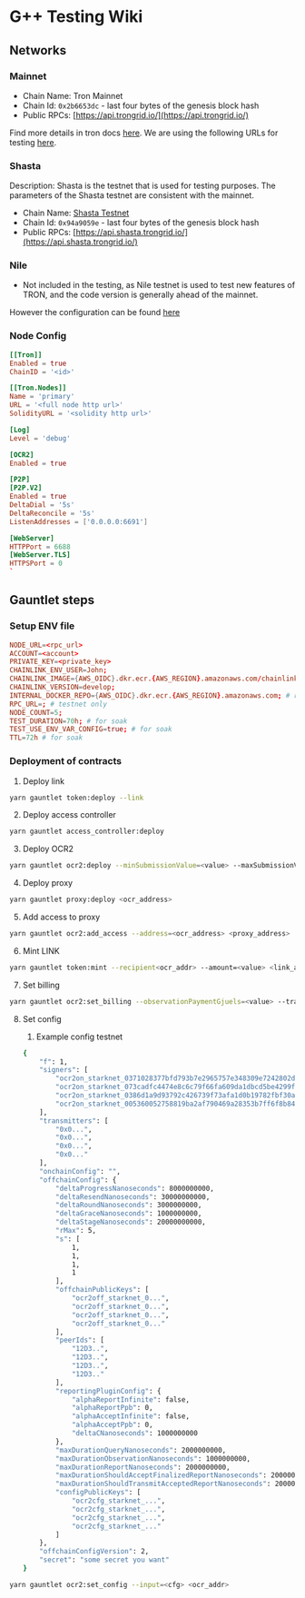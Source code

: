 # G++ Testing Wiki

## Networks

### Mainnet

- Chain Name: Tron Mainnet
- Chain Id: `0x2b6653dc` - last four bytes of the genesis block hash
- Public RPCs: [https://api.trongrid.io/](https://api.trongrid.io/)

Find more details in tron docs [here](https://developers.tron.network/docs/networks). We are using the following URLs for testing [here](https://github.com/smartcontractkit/chainlink-internal-integrations/blob/16f8e7e5e1749f7d6542b641b0d60bc8b38cec8f/tron/relayer/testutils/tron_node.go#L11).

### Shasta

Description: Shasta is the testnet that is used for testing purposes. The parameters of the Shasta testnet are consistent with the mainnet.

- Chain Name: [Shasta Testnet](https://shasta.tronscan.org/#/)
- Chain Id: `0x94a9059e` - last four bytes of the genesis block hash
- Public RPCs: [https://api.shasta.trongrid.io/](https://api.shasta.trongrid.io/)

### Nile

- Not included in the testing, as Nile testnet is used to test new features of TRON, and the code version is generally ahead of the mainnet.

However the configuration can be found [here](https://developers.tron.network/docs/networks)

### Node Config

```toml
[[Tron]]
Enabled = true
ChainID = '<id>'

[[Tron.Nodes]]
Name = 'primary'
URL = '<full node http url>'
SolidityURL = '<solidity http url>'

[Log]
Level = 'debug'

[OCR2]
Enabled = true

[P2P]
[P2P.V2]
Enabled = true
DeltaDial = '5s'
DeltaReconcile = '5s'
ListenAddresses = ['0.0.0.0:6691']

[WebServer]
HTTPPort = 6688
[WebServer.TLS]
HTTPSPort = 0
`
```

## Gauntlet steps

### Setup ENV file

```toml
NODE_URL=<rpc_url>
ACCOUNT=<account>
PRIVATE_KEY=<private_key>
CHAINLINK_ENV_USER=John;
CHAINLINK_IMAGE={AWS_OIDC}.dkr.ecr.{AWS_REGION}.amazonaws.com/chainlink;
CHAINLINK_VERSION=develop;
INTERNAL_DOCKER_REPO={AWS_OIDC}.dkr.ecr.{AWS_REGION}.amazonaws.com; # required for mock adapter
RPC_URL=; # testnet only
NODE_COUNT=5;
TEST_DURATION=70h; # for soak
TEST_USE_ENV_VAR_CONFIG=true; # for soak
TTL=72h # for soak
```

### Deployment of contracts

1. Deploy link

```bash
yarn gauntlet token:deploy --link
```

2. Deploy access controller

```bash
yarn gauntlet access_controller:deploy
```

3. Deploy OCR2

```bash
yarn gauntlet ocr2:deploy --minSubmissionValue=<value> --maxSubmissionValue=<value> --decimals=<value> --name=<value> --link=<link_addr>
```

4. Deploy proxy

```bash
yarn gauntlet proxy:deploy <ocr_address>
```

5. Add access to proxy

```bash
yarn gauntlet ocr2:add_access --address=<ocr_address> <proxy_address>
```

6. Mint LINK

```bash
yarn gauntlet token:mint --recipient<ocr_addr> --amount=<value> <link_addr>
```

7. Set billing

```bash
yarn gauntlet ocr2:set_billing --observationPaymentGjuels=<value> --transmissionPaymentGjuels=<value> <ocr_addr>
```

8. Set config

   1. Example config testnet

   ```bash
   {
       "f": 1,
       "signers": [
           "ocr2on_starknet_0371028377bfd793b7e2965757e348309e7242802d20253da6ab81c8eb4b4051",
           "ocr2on_starknet_073cadfc4474e8c6c79f66fa609da1dbcd5be4299ff9b1f71646206d1faca1fc",
           "ocr2on_starknet_0386d1a9d93792c426739f73afa1d0b19782fbf30ae27ce33c9fbd4da659cd80",
           "ocr2on_starknet_005360052758819ba2af790469a28353b7ff6f8b84176064ab572f6cc20e5fb4"
       ],
       "transmitters": [
           "0x0...",
           "0x0...",
           "0x0...",
           "0x0..."
       ],
       "onchainConfig": "",
       "offchainConfig": {
           "deltaProgressNanoseconds": 8000000000,
           "deltaResendNanoseconds": 30000000000,
           "deltaRoundNanoseconds": 3000000000,
           "deltaGraceNanoseconds": 1000000000,
           "deltaStageNanoseconds": 20000000000,
           "rMax": 5,
           "s": [
               1,
               1,
               1,
               1
           ],
           "offchainPublicKeys": [
               "ocr2off_starknet_0...",
               "ocr2off_starknet_0...",
               "ocr2off_starknet_0...",
               "ocr2off_starknet_0..."
           ],
           "peerIds": [
               "12D3..",
               "12D3..",
               "12D3..",
               "12D3.."
           ],
           "reportingPluginConfig": {
               "alphaReportInfinite": false,
               "alphaReportPpb": 0,
               "alphaAcceptInfinite": false,
               "alphaAcceptPpb": 0,
               "deltaCNanoseconds": 1000000000
           },
           "maxDurationQueryNanoseconds": 2000000000,
           "maxDurationObservationNanoseconds": 1000000000,
           "maxDurationReportNanoseconds": 2000000000,
           "maxDurationShouldAcceptFinalizedReportNanoseconds": 2000000000,
           "maxDurationShouldTransmitAcceptedReportNanoseconds": 2000000000,
           "configPublicKeys": [
               "ocr2cfg_starknet_...",
               "ocr2cfg_starknet_...",
               "ocr2cfg_starknet_...",
               "ocr2cfg_starknet_..."
           ]
       },
       "offchainConfigVersion": 2,
       "secret": "some secret you want"
   }
   ```

```bash
yarn gauntlet ocr2:set_config --input=<cfg> <ocr_addr>
```
